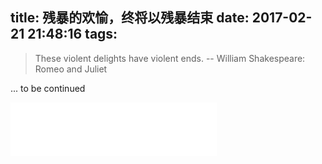 title: 残暴的欢愉，终将以残暴结束
date: 2017-02-21 21:48:16
tags:
---
>These violent delights have violent ends.  -- William Shakespeare: Romeo and Juliet

... to be continued

<iframe frameborder="no" border="0" marginwidth="0" marginheight="0" width=330 height=86 src="//music.163.com/outchain/player?type=2&id=2920309&auto=1&height=66"></iframe>
